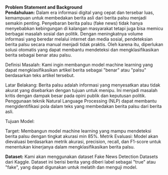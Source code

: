 **Problem Statement and Background**<br>
**Pendahuluan:**
Dalam era informasi digital yang cepat dan tersebar luas, kemampuan untuk membedakan berita asli dari berita palsu menjadi semakin penting. Penyebaran berita palsu (fake news) tidak hanya menyebabkan kebingungan di kalangan masyarakat tetapi juga bisa memicu berbagai masalah sosial dan politik. Dengan meningkatnya volume informasi yang beredar melalui internet dan media sosial, pendeteksian berita palsu secara manual menjadi tidak praktis. Oleh karena itu, diperlukan solusi otomatis yang dapat membantu mendeteksi dan mengklasifikasikan berita sebagai benar atau palsu.

Definisi Masalah: Kami ingin membangun model machine learning yang dapat mengklasifikasikan artikel berita sebagai "benar" atau "palsu" berdasarkan teks artikel tersebut.

Latar Belakang: Berita palsu adalah informasi yang menyesatkan atau tidak akurat yang disebarkan dengan tujuan untuk menipu. Ini menjadi masalah kritis dengan dampak besar pada opini publik dan keputusan politik. Penggunaan teknik Natural Language Processing (NLP) dapat membantu mengidentifikasi pola dalam teks yang membedakan berita palsu dari berita asli.

Tujuan Model:

Target: Membangun model machine learning yang mampu mendeteksi berita palsu dengan tingkat akurasi min 85%.
Metrik Evaluasi: Model akan dievaluasi berdasarkan metrik akurasi, precision, recall, dan F1-score untuk menentukan kinerjanya dalam mengklasifikasikan berita palsu.

**Dataset:**
Kami akan menggunakan dataset Fake News Detection Datasets dari Kaggle. Dataset ini berisi berita yang diberi label sebagai "true" atau "fake", yang dapat digunakan untuk melatih dan menguji model.
